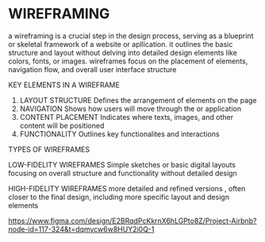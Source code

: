 # WIREFRAMING


a wireframing is a crucial step in the design process, serving as a blueprint or skeletal framework of a website or apllication. it outlines the basic structure and layout without delving into detailed design elements like colors, fonts, or images. wireframes focus on the placement of elements, navigation flow, and overall user interface structure




KEY ELEMENTS IN A WIREFRAME

1. LAYOUT STRUCTURE
 Defines the arrangement of elements on the page
3. NAVIGATION
Shows how users will move through the or application 
5. CONTENT PLACEMENT
Indicates where texts, images, and other content will be positioned 
7. FUNCTIONALITY
Outlines key functionalites and interactions

TYPES OF WIREFRAMES

LOW-FIDELITY WIREFRAMES
Simple sketches or basic digital layouts focusing on overall structure and functionality without detailed design

HIGH-FIDELITY WIREFRAMES
more detailed and refined versions , often closer to the final design, including more specific layout and design elements


https://www.figma.com/design/E2BRqdPcKkrnX6hLGPto8Z/Project-Airbnb?node-id=117-324&t=dqmycw6w8HUY2i0Q-1

